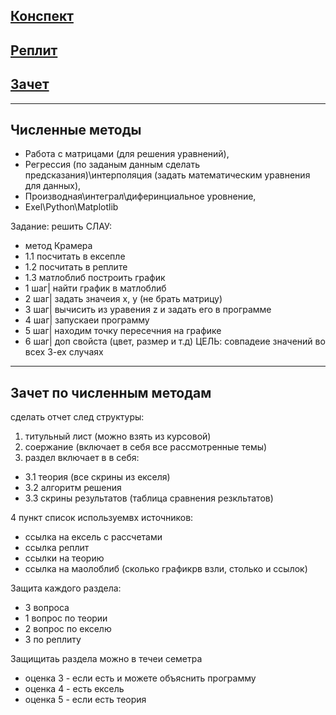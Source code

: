 [Конспект](https://docs.google.com/spreadsheets/d/1GsQk39hAP4NiKOBeXc3o9k3tQqG9Zfnti60YBIFakxY/edit?usp=sharing)
-
[Реплит](https://replit.com/@barsegyan/Chisliennyie-mietody)
-
[Зачет](https://docs.google.com/document/d/1aqR3QRbyGWw_sHQB1wArg9QDHNHtWJ_PACC2gisxEBU/edit?usp=sharing)
-

---
Численные методы
-

- Работа с матрицами (для решения уравнений), 
- Регрессия (по заданым данным сделать предсказания)\интерполяция (задать математическим уравнения для данных),
- Производная\интеграл\диферинциальное уровнение,
- Exel\Python\Matplotlib
  
Задание: решить СЛАУ:
- метод Крамера
- 1.1 посчитать в ексепле
- 1.2 посчитать в реплите
- 1.3 матлоблиб построить график
- 1 шаг| найти график в матлоблиб
- 2 шаг| задать значеия x, y (не брать матрицу)
- 3 шаг| вычисить из уравения z и задать его в программе
- 4 шаг| запускаеи программу
- 5 шаг| находим точку пересечния на графике
- 6 шаг| доп свойста (цвет, размер и т.д)
ЦЕЛЬ: совпадеие значений во всех 3-ех случаях    


---
Зачет по численным методам 
--
сделать отчет след структуры:
1. титульный лист (можно взять из курсовой)
2. соержание (включает в себя все рассмотренные темы)
3. раздел включает в в себя:
- 3.1 теория (все скрины из екселя)
- 3.2 алгоритм решения
- 3.3 скрины результатов (таблица сравнения резкльтатов)

4 пункт список используемвх источников:
- ссылка на ексель с рассчетами
- ссылка реплит
- ссылки на теорию
- ссылка на маолоблиб (сколько графикрв взли, столько и ссылок)

Защита каждого раздела:
- 3 вопроса
- 1 вопрос по теории
- 2 вопрос по екселю
- 3 по реплиту

Защищитаь раздела можно в течеи семетра 
- оценка 3 - если есть и можете объяснить программу
- оценка 4 - есть ексель
- оценка 5 - если есть теория 
